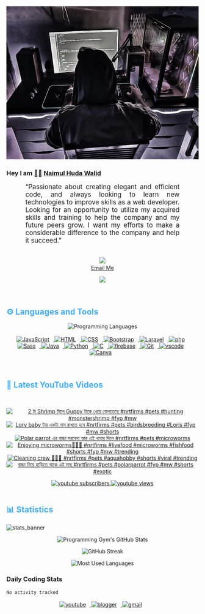 <!-- ![github_cover_banner](https://www.digitalsolutionservices.com/img/services/web%20development.gif)-->

<div align="center" style="display:block;">
    <img height="400px" width="100%" alt="github cover banner" src="https://raw.githubusercontent.com/NaimulHudaWalid/NaimulHudaWalid/main/272276268_3114779035434264_920860974401480824_n.jpg"/> 
</div>

### Hey I am [👨🏻‍][facebook] [Naimul Huda Walid][youtube]



<p align:"center" style="text-align: justify; margin: 0 50px; font-size: 17px;" >
   “Passionate about creating elegant and efficient code, and always looking to learn new technologies to improve skills as a web developer. Looking for an opportunity to utilize my acquired skills and training to help the company and my future peers grow. I want my efforts to make a considerable difference to the company and help it succeed.”
<br>
<br>
<div align="center">

![](https://visitor-badge.glitch.me/badge?page_id=NaimulHudaWalid)
    <br />
[Email Me](mailto:dev.naimulhuda@gmail.com)
</div>
</p>
<!-- Typing SVG by DenverCoder1 - https://github.com/DenverCoder1/readme-typing-svg -->
<p align="center">
<!--   <a href="https://github.com/DenverCoder1/readme-typing-svg"> -->
    <img src="https://readme-typing-svg.herokuapp.com?color=E22FE4&width=380&height=45&lines=Open-Source+Enthusiast;Learning+In+Public;Empowering+Others;Nice+To+Meet+You+...&center=true"></a>

</p>
<br>
<!-- Languages and Tools -->

<h2 style="color: #44AEFB">⚙️ Languages and Tools</h2>
<div align="center" style="display:block;">
    <img width="100px" alt="Programming Languages" src="https://user-images.githubusercontent.com/78341798/194531121-47b0119a-ce00-439d-b586-125f86acb098.png"/> 
</div>
<br>   
<!-- Icons Resources -->
<!-- https://devicon.dev/ -->
<!-- https://cdn.jsdelivr.net/npm/simple-icons@v3/icons/ -->
<div align="center">
  <a href="https://developer.mozilla.org/en-US/docs/Web/JavaScript" target="_blank" rel="noreferrer">
      <img  alt="JavaScript" height="50px" style="padding-right:10px;" src="https://cdn.jsdelivr.net/gh/devicons/devicon/icons/javascript/javascript-plain.svg"/>
  </a>
  
 
  <a href="https://developer.mozilla.org/en-US/docs/Web/HTML" target="_blank" rel="noreferrer">
      <img  alt="HTML" height="50px" style="padding-right:10px;" src="https://cdn.jsdelivr.net/gh/devicons/devicon/icons/html5/html5-original.svg"/>
  </a>
  <a href="https://developer.mozilla.org/en-US/docs/Web/CSS" target="_blank" rel="noreferrer">
      <img  alt="CSS" height="50px" style="padding-right:10px;" src="https://cdn.jsdelivr.net/gh/devicons/devicon/icons/css3/css3-original.svg"/>
  </a>
  <a href="https://getbootstrap.com/" target="_blank" rel="noreferrer">
      <img  alt="Bootstrap" height="50px" style="padding-right:10px;" src="https://cdn.jsdelivr.net/gh/devicons/devicon/icons/bootstrap/bootstrap-original.svg"/>
  </a> 
  <a href="https://laravel.com/" target="_blank" rel="noreferrer">
      <img  alt="Laravel" height="50px" style="padding-right:10px;" src="https://cdn.jsdelivr.net/gh/devicons/devicon/icons/laravel/laravel-plain.svg"/>
  </a>
  <a href="https://www.php.net/" target="_blank" rel="noreferrer">
      <img  alt="php" height="50px" style="padding-right:10px;" src="https://cdn.jsdelivr.net/gh/devicons/devicon/icons/php/php-original.svg"/>
  </a>
  <a href="https://sass-lang.com/" target="_blank" rel="noreferrer">
      <img  alt="Sass" height="50px" style="padding-right:10px;" src="https://cdn.jsdelivr.net/gh/devicons/devicon/icons/sass/sass-original.svg"/>
  </a>
  <a href="https://www.java.com/en/" target="_blank" rel="noreferrer">
      <img  alt="Java" height="50px" style="padding-right:10px;" src="https://cdn.jsdelivr.net/gh/devicons/devicon/icons/java/java-original.svg"/>
  </a>    
  <a href="https://www.python.org/" target="_blank" rel="noreferrer">
      <img  alt="Python" height="50px" style="padding-right:10px;" src="https://cdn.jsdelivr.net/gh/devicons/devicon/icons/python/python-original.svg"/>
  </a>
  <a href="https://www.cprogramming.com/" target="_blank" rel="noreferrer">
      <img  alt="C" height="50px" style="padding-right:10px;" src="https://cdn.jsdelivr.net/gh/devicons/devicon/icons/c/c-original.svg"/>
  </a>
  
  <a href="https://firebase.google.com/" target="_blank" rel="noreferrer">
      <img  alt="firebase" height="50px" style="padding-right:10px;" src="https://cdn.jsdelivr.net/gh/devicons/devicon/icons/firebase/firebase-plain.svg"/>
  </a>
 
  <a href="https://git-scm.com/" target="_blank" rel="noreferrer">
      <img  alt="Git" height="50px" style="padding-right:10px;" src="https://cdn.jsdelivr.net/gh/devicons/devicon/icons/git/git-original.svg"/>
  </a>
  
  <a href="https://code.visualstudio.com/" target="_blank" rel="noreferrer">
      <img  alt="vscode" height="50px" style="padding-right:10px;"src="https://cdn.jsdelivr.net/gh/devicons/devicon/icons/vscode/vscode-original.svg"/>
  </a>
  <a href="https://www.canva.com/" target="_blank" rel="noreferrer">
      <img  alt="Canva" height="50px" style="padding-right:10px;" src="https://cdn.jsdelivr.net/gh/devicons/devicon/icons/canva/canva-original.svg"/> 
  </a>
</div>
<br>
<br>

<!-- Latest YouTube Videos -->

<h2 style="color: #44AEFB">🎦 Latest YouTube Videos</h2>
<br />

<!-- Resource/Reference: https://github.com/DenverCoder1/github-readme-youtube-cards -->
<div class="youtube videos cards" align="center">

<!-- BEGIN YOUTUBE-CARDS -->
[![2 টা Shrimp মিলে Guppy টাকে খেয়ে ফেলতেছে #nrtfirms #pets #hunting #monstershrimp #fyp #mw](https://ytcards.demolab.com/?id=KThQpOTiqm4&title=2+%E0%A6%9F%E0%A6%BE+Shrimp+%E0%A6%AE%E0%A6%BF%E0%A6%B2%E0%A7%87+Guppy+%E0%A6%9F%E0%A6%BE%E0%A6%95%E0%A7%87+%E0%A6%96%E0%A7%87%E0%A7%9F%E0%A7%87+%E0%A6%AB%E0%A7%87%E0%A6%B2%E0%A6%A4%E0%A7%87%E0%A6%9B%E0%A7%87+%23nrtfirms+%23pets+%23hunting+%23monstershrimp+%23fyp+%23mw&lang=en&timestamp=1720466263&background_color=%230d1117&title_color=%23ffffff&stats_color=%23dedede&max_title_lines=1&width=250&border_radius=5 "2 টা Shrimp মিলে Guppy টাকে খেয়ে ফেলতেছে #nrtfirms #pets #hunting #monstershrimp #fyp #mw")](https://www.youtube.com/watch?v=KThQpOTiqm4)
[![Lory baby টার একটা নাম রাখতে হবে #nrtfirms #pets #birdsbreeding #Loris #fyp #mw #shorts](https://ytcards.demolab.com/?id=nbBn98EOOO4&title=Lory+baby+%E0%A6%9F%E0%A6%BE%E0%A6%B0+%E0%A6%8F%E0%A6%95%E0%A6%9F%E0%A6%BE+%E0%A6%A8%E0%A6%BE%E0%A6%AE+%E0%A6%B0%E0%A6%BE%E0%A6%96%E0%A6%A4%E0%A7%87+%E0%A6%B9%E0%A6%AC%E0%A7%87+%23nrtfirms+%23pets+%23birdsbreeding+%23Loris+%23fyp+%23mw+%23shorts&lang=en&timestamp=1720352516&background_color=%230d1117&title_color=%23ffffff&stats_color=%23dedede&max_title_lines=1&width=250&border_radius=5 "Lory baby টার একটা নাম রাখতে হবে #nrtfirms #pets #birdsbreeding #Loris #fyp #mw #shorts")](https://www.youtube.com/watch?v=nbBn98EOOO4)
[![Polar parrot এর বাচ্চা মরবেনা আর এই খাবার দিলে #nrtfirms #pets #microworms](https://ytcards.demolab.com/?id=TBfIxnlrgPc&title=Polar+parrot+%E0%A6%8F%E0%A6%B0+%E0%A6%AC%E0%A6%BE%E0%A6%9A%E0%A7%8D%E0%A6%9A%E0%A6%BE+%E0%A6%AE%E0%A6%B0%E0%A6%AC%E0%A7%87%E0%A6%A8%E0%A6%BE+%E0%A6%86%E0%A6%B0+%E0%A6%8F%E0%A6%87+%E0%A6%96%E0%A6%BE%E0%A6%AC%E0%A6%BE%E0%A6%B0+%E0%A6%A6%E0%A6%BF%E0%A6%B2%E0%A7%87+%23nrtfirms+%23pets+%23microworms&lang=en&timestamp=1720275226&background_color=%230d1117&title_color=%23ffffff&stats_color=%23dedede&max_title_lines=1&width=250&border_radius=5 "Polar parrot এর বাচ্চা মরবেনা আর এই খাবার দিলে #nrtfirms #pets #microworms")](https://www.youtube.com/watch?v=TBfIxnlrgPc)
[![Enjoying microworms🤤💯🖤 #nrtfirms #livefood #microworms #fishfood #shorts #fyp #mw #trending](https://ytcards.demolab.com/?id=jmG1XKLtjow&title=Enjoying+microworms%F0%9F%A4%A4%F0%9F%92%AF%F0%9F%96%A4+%23nrtfirms+%23livefood+%23microworms+%23fishfood+%23shorts+%23fyp+%23mw+%23trending&lang=en&timestamp=1720251317&background_color=%230d1117&title_color=%23ffffff&stats_color=%23dedede&max_title_lines=1&width=250&border_radius=5 "Enjoying microworms🤤💯🖤 #nrtfirms #livefood #microworms #fishfood #shorts #fyp #mw #trending")](https://www.youtube.com/watch?v=jmG1XKLtjow)
[![Cleaning crew 💯🔥🖤 #nrtfirms #pets #aquahobby #shorts #viral #trending](https://ytcards.demolab.com/?id=x-YtpmJGemI&title=Cleaning+crew+%F0%9F%92%AF%F0%9F%94%A5%F0%9F%96%A4+%23nrtfirms+%23pets+%23aquahobby+%23shorts+%23viral+%23trending&lang=en&timestamp=1720183343&background_color=%230d1117&title_color=%23ffffff&stats_color=%23dedede&max_title_lines=1&width=250&border_radius=5 "Cleaning crew 💯🔥🖤 #nrtfirms #pets #aquahobby #shorts #viral #trending")](https://www.youtube.com/watch?v=x-YtpmJGemI)
[![বাচ্চা নিয়ে হাড়িতে থাকে এই মাছ #nrtfirms #pets #polarparrot #fyp #mw #shorts #exotic](https://ytcards.demolab.com/?id=n8-DNJdj0n8&title=%E0%A6%AC%E0%A6%BE%E0%A6%9A%E0%A7%8D%E0%A6%9A%E0%A6%BE+%E0%A6%A8%E0%A6%BF%E0%A7%9F%E0%A7%87+%E0%A6%B9%E0%A6%BE%E0%A6%A1%E0%A6%BC%E0%A6%BF%E0%A6%A4%E0%A7%87+%E0%A6%A5%E0%A6%BE%E0%A6%95%E0%A7%87+%E0%A6%8F%E0%A6%87+%E0%A6%AE%E0%A6%BE%E0%A6%9B+%23nrtfirms+%23pets+%23polarparrot+%23fyp+%23mw+%23shorts+%23exotic&lang=en&timestamp=1720084542&background_color=%230d1117&title_color=%23ffffff&stats_color=%23dedede&max_title_lines=1&width=250&border_radius=5 "বাচ্চা নিয়ে হাড়িতে থাকে এই মাছ #nrtfirms #pets #polarparrot #fyp #mw #shorts #exotic")](https://www.youtube.com/watch?v=n8-DNJdj0n8)
<!-- END YOUTUBE-CARDS -->
</div>

<!-- Begin Youtube Buttons -->
<!-- Resource/Reference:  https://github.com/DenverCoder1/custom-icon-badges -->
<div class="youtube buttons" align="center">
    <a href="https://www.youtube.com/channel/UCa3YaFwzSII0kKg3Nads2dQ"  target="_blank">
        <img alt="youtube subscribers" src="https://img.shields.io/youtube/channel/subscribers/UCa3YaFwzSII0kKg3Nads2dQ?logo=youtube&logoColor=red&style=for-the-badge"/>
    </a> 
    <a href="https://www.youtube.com/channel/UCa3YaFwzSII0kKg3Nads2dQ"  target="_blank">
        <img alt="youtube views" src="https://custom-icon-badges.demolab.com/youtube/channel/views/UCa3YaFwzSII0kKg3Nads2dQ?color=%23E05D44&logo=eye&logoColor=white&style=for-the-badge&labelColor=#555555"/>
    </a> 
</div>
<br>
<!-- End Youtube Buttons -->

<!-- Statistics -->

<h2 style="color: #44AEFB">📊 Statistics</h2>

![stats_banner](https://user-images.githubusercontent.com/78341798/194534778-d662496c-ae00-4e8d-ae9b-b90912054e7f.gif)

<!-- Begin Stats Cards -->
<!-- Resources:  -->
<!-- Github & Languages Stats: https://github.com/naimul15-12090/github-readme-stats --> 
<!-- Streak Stats: https://github.com/denvercoder1/github-readme-streak-stats -->
<!-- Change the value after ?username= to your GitHub username. -->
<div class="stats" align="center">

![Programming Gym's GitHub Stats](https://github-readme-stats.vercel.app/api?username=NaimulHudaWalid&hide=stars&count_private=true&show_icons=true&theme=algolia&border_radius=20)

![GitHub Streak](https://streak-stats.demolab.com?user=NaimulHudaWalid&count_private=true&theme=algolia&border_radius=22)

![Most Used Languages](https://github-readme-stats.vercel.app/api/top-langs/?username=NaimulHudaWalid&langs_count=8&layout=compact&show_icons=true&theme=algolia&border_radius=20)
    
<!-- ![Top Langs](https://github-readme-stats.vercel.app/api/top-langs/?username=naimul15-12090&langs_count=8) -->
<!-- [![Top Langs](https://github-readme-stats.vercel.app/api/top-langs/?username=naimul15-12090&layout=compact)](https://github.com/anuraghazra/github-readme-stats)
 -->
    
</div>
<!--  End Stats Cards -->



### Daily Coding Stats
<!--START_SECTION:waka-->

```txt
No activity tracked
```

<!--END_SECTION:waka-->
<!-- Begin Footer -->
<!-- Icons Resources -->
<!-- https://devicon.dev/ -->
<div class="footer" align="center" style="margin:15px;">
    <a href="https://www.youtube.com/channel/UCa3YaFwzSII0kKg3Nads2dQ" target="_blank">
        <img  style="margin:0 10px 10px 0;" src="https://user-images.githubusercontent.com/78341798/194531650-698ef1b1-9cbd-4b4f-96ef-5a2ec4b5d7e6.svg" alt="youtube" width="40px"/>
    </a>
    <a href="https://www.linkedin.com/in/naimulhudawalid/" target="_blank">
        <img style="margin:0 10px 10px 0;" src="https://user-images.githubusercontent.com/78341798/194531458-b5dfeb1b-bad5-4dfa-909a-2e402262db9a.svg" alt="blogger" width="40px"/>
    </a>
    <a href="mailto:dev.naimulhuda@gmail.com" target="_blank">
        <img style="margin:0 10px 10px 0;" src="https://user-images.githubusercontent.com/78341798/194531383-ddb2b774-5bb9-491c-b601-4a4a7d9792fb.svg" alt="gmail" width="40px"/>
    </a>
</div>
<!-- End Footer -->

[youtube]: https://www.youtube.com/channel/UCa3YaFwzSII0kKg3Nads2dQ
[facebook]: https://www.facebook.com/profile.php?id=100007065945838
